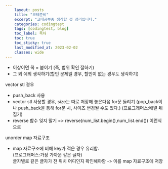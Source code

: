 ```yaml
---
    layout: posts
    title: "코테준비"
    excerpt: "코테공부중 생각할 것 정리입니다."
    categories: codingtest
    tags: [codingtest, blog]
    toc_label: 목차
    toc: true
    toc_sticky: true
    last_modified_at: 2023-02-02
    classes: wide
---
```


- 이상이면 꼭 = 붙이기 (즉, 범위 확인 잘하기)
- 그 외 예외 생각하기(할인 문제일 경우, 할인이 없는 경우도 생각하기)


vector stl 경우  
- push_back 사용  
- vector stl 사용할 경우, size는 따로 저장해 놓은다음 for문 돌리기
(pop_back이나 push_back을 통해 for문 시, 사이즈 변경될 수도 있다.)
(프로그래머스:배열 뒤집기)
- reverse 함수 잊지 말기 => reverse(num_list.begin(),num_list.end()) 이런식으로


unorder map 자료구조  
- map 자료구조에 비해 key가 적은 경우 유리함.  
(프로그래머스:가장 가까운 같은 글자)  
글자별로 같은 글자가 전 위치 어디인지 확인해야함 -> 이를 map 자료구조에 저장  

